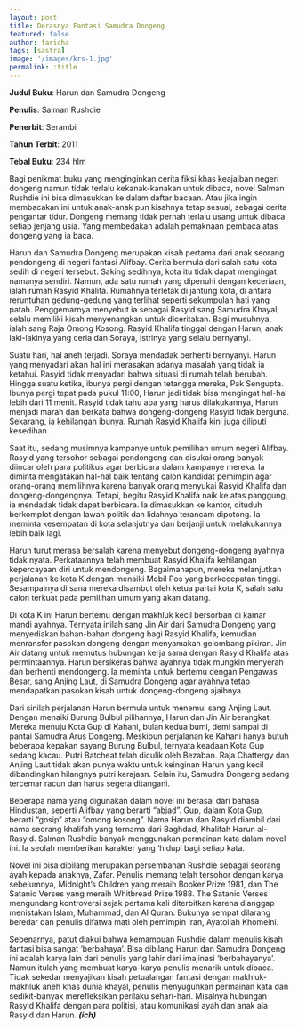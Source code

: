 ```yaml
---
layout: post
title: Derasnya Fantasi Samudra Dongeng
featured: false
author: faricha
tags: [sastra]
image: '/images/krs-1.jpg'
permalink: :title
---
```


**Judul Buku**: Harun dan Samudra Dongeng

**Penulis**: Salman Rushdie

**Penerbit**: Serambi

**Tahun Terbit**: 2011

**Tebal Buku**: 234 hlm

Bagi penikmat buku yang menginginkan cerita fiksi khas keajaiban negeri dongeng namun tidak terlalu kekanak-kanakan untuk dibaca, novel Salman Rushdie ini bisa dimasukkan ke dalam daftar bacaan. Atau jika ingin membacakan ini untuk anak-anak pun kisahnya tetap sesuai, sebagai cerita pengantar tidur. Dongeng memang tidak pernah terlalu usang untuk dibaca setiap jenjang usia. Yang membedakan adalah pemaknaan pembaca atas dongeng yang ia baca.

Harun dan Samudra Dongeng merupakan kisah pertama dari anak seorang pendongeng di negeri fantasi Alifbay. Cerita bermula dari salah satu kota sedih di negeri tersebut. Saking sedihnya, kota itu tidak dapat mengingat namanya sendiri. Namun, ada satu rumah yang dipenuhi dengan keceriaan, ialah rumah Rasyid Khalifa. Rumahnya terletak di jantung kota, di antara reruntuhan gedung-gedung yang terlihat seperti sekumpulan hati yang patah. Penggemarnya menyebut ia sebagai Rasyid sang Samudra Khayal, selalu memiliki kisah menyenangkan untuk diceritakan. Bagi musuhnya, ialah sang Raja Omong Kosong. Rasyid Khalifa tinggal dengan Harun, anak laki-lakinya yang ceria dan Soraya, istrinya yang selalu bernyanyi.

Suatu hari, hal aneh terjadi. Soraya mendadak berhenti bernyanyi. Harun yang menyadari akan hal ini merasakan adanya masalah yang tidak ia ketahui. Rasyid tidak menyadari bahwa situasi di rumah telah berubah. Hingga suatu ketika, ibunya pergi dengan tetangga mereka, Pak Sengupta. Ibunya pergi tepat pada pukul 11:00, Harun jadi tidak bisa mengingat hal-hal lebih dari 11 menit. Rasyid tidak tahu apa yang harus dilakukannya, Harun menjadi marah dan berkata bahwa dongeng-dongeng Rasyid tidak berguna. Sekarang, ia kehilangan ibunya. Rumah Rasyid Khalifa kini juga diliputi kesedihan.

Saat itu, sedang musimnya kampanye untuk pemilihan umum negeri Alifbay. Rasyid yang tersohor sebagai pendongeng dan disukai orang banyak diincar oleh para politikus agar berbicara dalam kampanye mereka. Ia diminta mengatakan hal-hal baik tentang calon kandidat pemimpin agar orang-orang memilihnya karena banyak orang menyukai Rasyid Khalifa dan dongeng-dongengnya. Tetapi, begitu Rasyid Khalifa naik ke atas panggung, ia mendadak tidak dapat berbicara. Ia dimasukkan ke kantor, dituduh berkomplot dengan lawan politik dan lidahnya terancam dipotong. Ia meminta kesempatan di kota selanjutnya dan berjanji untuk melakukannya lebih baik lagi.

Harun turut merasa bersalah karena menyebut dongeng-dongeng ayahnya tidak nyata. Perkataannya telah membuat Rasyid Khalifa kehilangan kepercayaan diri untuk mendongeng. Bagaimanapun, mereka melanjutkan perjalanan ke kota K dengan menaiki Mobil Pos yang berkecepatan tinggi. Sesampainya di sana mereka disambut oleh ketua partai kota K, salah satu calon terkuat pada pemilihan umum yang akan datang.

Di kota K ini Harun bertemu dengan makhluk kecil bersorban di kamar mandi ayahnya. Ternyata inilah sang Jin Air dari Samudra Dongeng yang menyediakan bahan-bahan dongeng bagi Rasyid Khalifa, kemudian menransfer pasokan dongeng dengan menyamakan gelombang pikiran. Jin Air datang untuk memutus hubungan kerja sama dengan Rasyid Khalifa atas permintaannya. Harun bersikeras bahwa ayahnya tidak mungkin menyerah dan berhenti mendongeng. Ia meminta untuk bertemu dengan Pengawas Besar, sang Anjing Laut, di Samudra Dongeng agar ayahnya tetap mendapatkan pasokan kisah untuk dongeng-dongeng ajaibnya.

Dari sinilah perjalanan Harun bermula untuk menemui sang Anjing Laut. Dengan menaiki Burung Bulbul pilihannya, Harun dan Jin Air berangkat. Mereka menuju Kota Gup di Kahani, bulan kedua bumi, demi sampai di pantai Samudra Arus Dongeng. Meskipun perjalanan ke Kahani hanya butuh beberapa kepakan sayang Burung Bulbul, ternyata keadaan Kota Gup sedang kacau. Putri Batcheat telah diculik oleh Bezaban. Raja Chattergy dan Anjing Laut tidak akan punya waktu untuk keinginan Harun yang kecil dibandingkan hilangnya putri kerajaan. Selain itu, Samudra Dongeng sedang tercemar racun dan harus segera ditangani.

Beberapa nama yang digunakan dalam novel ini berasal dari bahasa Hindustan, seperti Alifbay yang berarti “abjad”. Gup, dalam Kota Gup, berarti “gosip” atau “omong kosong”. Nama Harun dan Rasyid diambil dari nama seorang khalifah yang ternama dari Baghdad, Khalifah Harun al-Rasyid. Salman Rushdie banyak menggunakan permainan kata dalam novel ini. Ia seolah memberikan karakter yang ‘hidup’ bagi setiap kata.

Novel ini bisa dibilang merupakan persembahan Rushdie sebagai seorang ayah kepada anaknya, Zafar. Penulis memang telah tersohor dengan karya sebelumnya, Midnight’s Children yang meraih Booker Prize 1981, dan The Satanic Verses yang meraih Whitbread Prize 1988. The Satanic Verses mengundang kontroversi sejak pertama kali diterbitkan karena dianggap menistakan Islam, Muhammad, dan Al Quran. Bukunya sempat dilarang beredar dan penulis difatwa mati oleh pemimpin Iran, Ayatollah Khomeini.

Sebenarnya, patut diakui bahwa kemampuan Rushdie dalam menulis kisah fantasi bisa sangat ‘berbahaya’. Bisa dibilang Harun dan Samudra Dongeng ini adalah karya lain dari penulis yang lahir dari imajinasi ‘berbahayanya’. Namun itulah yang membuat karya-karya penulis menarik untuk dibaca. Tidak sekedar menyajikan kisah petualangan fantasi dengan makhluk-makhluk aneh khas dunia khayal, penulis menyuguhkan permainan kata dan sedikit-banyak merefleksikan perilaku sehari-hari. Misalnya hubungan Rasyid Khalifa dengan para politisi, atau komunikasi ayah dan anak ala Rasyid dan Harun. **_(ich)_**
